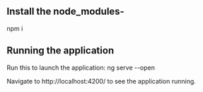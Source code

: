 ## Install the node_modules-

npm i

## Running the application
Run this to launch the application:
ng serve --open

Navigate to http://localhost:4200/ to see the application running.

